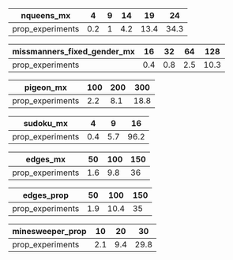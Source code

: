 
| nqueens_mx       |   4 |   9 |   14 |   19 |   24 |
|------------------|-----|-----|------|------|------|
| prop_experiments | 0.2 |   1 |  4.2 | 13.4 | 34.3 |

| missmanners_fixed_gender_mx   |   16 |   32 |   64 |   128 |
|-------------------------------|------|------|------|-------|
| prop_experiments              |  0.4 |  0.8 |  2.5 |  10.3 |

| pigeon_mx        |   100 |   200 |   300 |
|------------------|-------|-------|-------|
| prop_experiments |   2.2 |   8.1 |  18.8 |

| sudoku_mx        |   4 |   9 |   16 |
|------------------|-----|-----|------|
| prop_experiments | 0.4 | 5.7 | 96.2 |

| edges_mx         |   50 |   100 |   150 |
|------------------|------|-------|-------|
| prop_experiments |  1.6 |   9.8 |    36 |

| edges_prop       |   50 |   100 |   150 |
|------------------|------|-------|-------|
| prop_experiments |  1.9 |  10.4 |    35 |

| minesweeper_prop   |   10 |   20 |   30 |
|--------------------|------|------|------|
| prop_experiments   |  2.1 |  9.4 | 29.8 |
